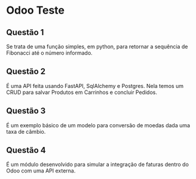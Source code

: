 # Odoo Teste

## Questão 1
Se trata de uma função simples, em python, para retornar a sequência de Fibonacci até o número informado.

## Questão 2
É uma API feita usando FastAPI, SqlAlchemy e Postgres. Nela temos um CRUD para salvar Produtos em Carrinhos e concluir Pedidos.

## Questão 3
É um exemplo básico de um modelo para conversão de moedas dada uma taxa de câmbio.

## Questão 4
É um módulo desenvolvido para simular a integração de faturas dentro do Odoo com uma API externa.
